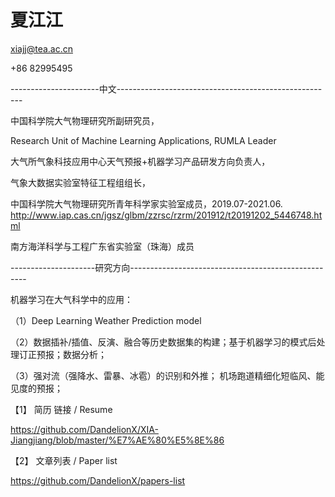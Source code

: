 # 夏江江

xiajj@tea.ac.cn

+86 82995495



----------------------中文------------------------------------------------------

中国科学院大气物理研究所副研究员，

Research Unit of Machine Learning Applications, RUMLA Leader

大气所气象科技应用中心天气预报+机器学习产品研发方向负责人，

气象大数据实验室特征工程组组长，

中国科学院大气物理研究所青年科学家实验室成员，2019.07-2021.06.   http://www.iap.cas.cn/jgsz/glbm/zzrsc/rzrm/201912/t20191202_5446748.html

南方海洋科学与工程广东省实验室（珠海）成员


---------------------研究方向----------------------------------------------------

机器学习在大气科学中的应用：

  （1）Deep Learning Weather Prediction model
  
  （2）数据插补/插值、反演、融合等历史数据集的构建；基于机器学习的模式后处理订正预报；数据分析；
  
  （3）强对流（强降水、雷暴、冰雹）的识别和外推； 机场跑道精细化短临风、能见度的预报；
  



【1】 简历 链接 / Resume

https://github.com/DandelionX/XIA-Jiangjiang/blob/master/%E7%AE%80%E5%8E%86


【2】 文章列表 / Paper list

https://github.com/DandelionX/papers-list














